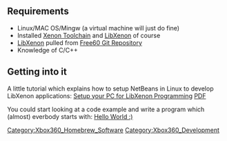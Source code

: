 ## Requirements

  - Linux/MAC OS/Mingw (a virtual machine will just do fine)
  - Installed [Xenon Toolchain](Compiling_the_Toolchain "wikilink") and
    [LibXenon](LibXenon "wikilink") of course
  - [LibXenon](LibXenon "wikilink") pulled from [Free60 Git
    Repository](Free60_Git_Repository "wikilink")
  - Knowledge of C/C++

## Getting into it

A little tutorial which explains how to setup NetBeans in Linux to
develop LibXenon applications: [Setup your PC for LibXenon
Programming](https://github.com/Free60Project/libxenon.org-forum/blob/master/xbox-360/guides-tutorials/libxenon/82_guide-to-setup-your-pc-for-libxenon-programming.md)
 [PDF](https://github.com/Free60Project/libxenon.org-forum/blob/master/_attachments/Setup%20your%20PC%20for%20LibXenon%20Programming_v1.1a.pdf)
 
You could start looking at a code example and write a program which
(almost) everbody starts with: [Hello World
:)](LibXenon_Examples "wikilink")

[Category:Xbox360_Homebrew_Software](Category:Xbox360_Homebrew_Software "wikilink")
[Category:Xbox360_Development](Category:Xbox360_Development "wikilink")